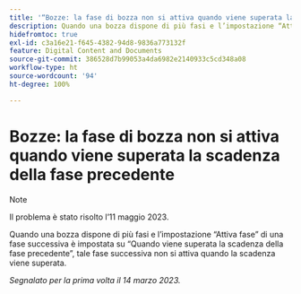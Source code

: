 ```yaml
---
title: '“Bozze: la fase di bozza non si attiva quando viene superata la scadenza della fase precedente”'
description: Quando una bozza dispone di più fasi e l’impostazione “Attiva fase” di una fase successiva è impostata su “Quando viene superata la scadenza della fase precedente”, tale fase successiva non si attiva quando la scadenza viene superata.
hidefromtoc: true
exl-id: c3a16e21-f645-4382-94d8-9836a773132f
feature: Digital Content and Documents
source-git-commit: 386528d7b99053a4da6982e2140933c5cd348a08
workflow-type: ht
source-wordcount: '94'
ht-degree: 100%

---
```


# Bozze: la fase di bozza non si attiva quando viene superata la scadenza della fase precedente

<!--This article is on the WF and WFP TOC-->

>[!NOTE]
>
>Il problema è stato risolto l’11 maggio 2023.

Quando una bozza dispone di più fasi e l’impostazione “Attiva fase” di una fase successiva è impostata su “Quando viene superata la scadenza della fase precedente”, tale fase successiva non si attiva quando la scadenza viene superata.

_Segnalato per la prima volta il 14 marzo 2023._
